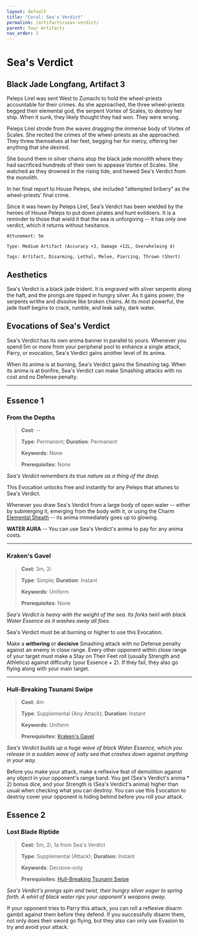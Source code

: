 ```yaml
---
layout: default
title: "Coral: Sea's Verdict"
permalink: /artifacts/seas-verdict/
parent: Your Artifacts
nav_order: 1
---
```


# Sea's Verdict

## Black Jade Longfang, Artifact 3

Peleps Lirel was sent West to Zumachi to hold the wheel-priests accountable for
their crimes. As she approached, the three wheel-priests begged their elemental
god, the serpent Vortex of Scales, to destroy her ship. When it sunk, they
likely thought they had won. They were wrong.

Peleps Lirel strode from the waves dragging the immense body of Vortex of
Scales. She recited the crimes of the wheel-priests as she approached. They
threw themselves at her feet, begging her for mercy, offering her anything that
she desired.

She bound them in silver chains atop the black jade monolith where they had
sacrificed hundreds of their own to appease Vortex of Scales. She watched as
they drowned in the rising tide, and hewed Sea's Verdict from the monolith.

In her final report to House Peleps, she included "attempted bribery" as the
wheel-priests' final crime.

Since it was hewn by Peleps Lirel, Sea's Verdict has been wielded by the heroes
of House Peleps to put down pirates and hunt evildoers. It is a reminder to
those that wield it that the sea is unforgiving -- it has only one verdict,
which it returns without hesitance.

    Attunement: 5m

    Type: Medium Artifact (Accuracy +3, Damage +12L, Overwhelming 4)

    Tags: Artifact, Disarming, Lethal, Melee, Piercing, Thrown (Short)

## Aesthetics

Sea's Verdict is a black jade trident. It is engraved with silver serpents along
the haft, and the prongs are tipped in hungry silver. As it gains power, the
serpents writhe and dissolve like broken chains. At its most powerful, the jade
itself begins to crack, rumble, and leak salty, dark water.

## Evocations of Sea's Verdict

Sea's Verdict has its own anima banner in parallel to yours. Whenever you spend
5m or more from your peripheral pool to enhance a single attack, Parry, or
evocation, Sea's Verdict gains another level of its anima.

When its anima is at burning, Sea's Verdict gains the Smashing tag. When its
anima is at bonfire, Sea's Verdict can make Smashing attacks with no cost and
no Defense penalty.

***

## Essence 1

### From the Depths

> **Cost**: --
>
> **Type**: Permanent; **Duration**: Permanent
>
> **Keywords**: None
>
> **Prerequisites**: None

_Sea's Verdict remembers its true nature as a thing of the deep._

This Evocation unlocks free and instantly for any Peleps that attunes to Sea's
Verdict.

Whenever you draw Sea's Verdict from a large body of open water -- either by
submerging it, emerging from the body with it, or using the Charm
[Elemental Sheath](/charms/abilities#elemental-sheath) -- its anima immediately
goes up to glowing.

**WATER AURA** -- You can use Sea's Verdict's anima to pay for any anima costs.

***

### Kraken's Gavel

> **Cost**: 3m, 2i
>
> **Type**: Simple; **Duration**: Instant
>
> **Keywords**: Uniform
>
> **Prerequisites**: None

_Sea's Verdict is heavy with the weight of the sea. Its forks twirl with black_
_Water Essence as it washes away all foes._

Sea's Verdict must be at burning or higher to use this Evocation.

Make a **withering** or **decisive** Smashing attack with no Defense penalty
against an enemy in close range. Every other opponent within close range of your
target must make a Stay on Their Feet roll (usually Strength and Athletics)
against difficulty (your Essence + 2). If they fail, they also go flying along
with your main target.

***

### Hull-Breaking Tsunami Swipe

> **Cost**: 4m
>
> **Type**: Supplemental (Any Attack); **Duration**: Instant
>
> **Keywords**: Uniform
>
> **Prerequisites**: [Kraken's Gavel](#krakens-gavel)

_Sea's Verdict builds up a huge wave of black Water Essence, which you release_
_in a sudden wave of salty sea that crashes down against anything in your way._

Before you make your attack, make a reflexive feat of demolition against any
object in your opponent's range band. You get (Sea's Verdict's anima * 2) bonus
dice, and your Strength is (Sea's Verdict's anima) higher than usual when
checking what you can destroy. You can use this Evocation to destroy cover your
opponent is hiding behind before you roll your attack.

## Essence 2

### Lost Blade Riptide

> **Cost**: 5m, 2i, 1a from Sea's Verdict
>
> **Type**: Supplemental (Attack); **Duration**: Instant
>
> **Keywords**: Decisive-only
>
> **Prerequisites**: [Hull-Breaking Tsunami Swipe](#hull-breaking-tsunami-swipe)

_Sea's Verdict's prongs spin and twist, their hungry silver eager to spring_
_forth. A whirl of black water rips your opponent's weapons away._

If your opponent tries to Parry this attack, you can roll a reflexive disarm
gambit against them before they defend. If you successfully disarm them, not
only does their sword go flying, but they also can only use Evasion to try and
avoid your attack.

